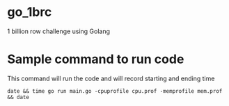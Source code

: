 # go_1brc
1 billion row challenge using Golang

# Sample command to run code
This command will run the code and will record starting and ending time

```shell
date && time go run main.go -cpuprofile cpu.prof -memprofile mem.prof && date
```

